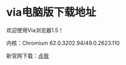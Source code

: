 # via电脑版下载地址

欢迎使用Via浏览器1.5！

内核：Chromium 62.0.3202.94/49.0.2623.110

新官网下载：[点我](https://viabrowser.github.io)
